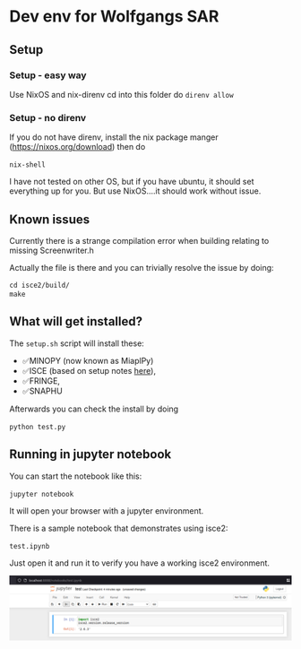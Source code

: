 # Dev env for Wolfgangs SAR

## Setup

### Setup - easy way

Use NixOS and nix-direnv
cd into this folder
do ``direnv allow``

### Setup - no direnv

If you do not have direnv, install the nix package manger (https://nixos.org/download) then do 

``nix-shell``

I have not tested on other OS, but if you have ubuntu, it should set everything up for you. But use NixOS....it should work without issue.

## Known issues

Currently there is a strange compilation error when building relating to missing Screenwriter.h

Actually the file is there and you can trivially resolve the issue by doing:

```
cd isce2/build/
make
```

## What will get installed?

The ``setup.sh`` script will install these:

- ✅MINOPY (now known as MiaplPy)
- ✅ISCE (based on setup notes [here](https://github.com/isce-framework/isce2)),
- ✅FRINGE,
- ✅SNAPHU

Afterwards you can check the install by doing

``python test.py``

## Running in jupyter notebook

You can start the notebook like this:

``jupyter notebook``

It will open your browser with a jupyter environment.

There is a sample notebook that demonstrates using isce2:

``
test.ipynb
``

Just open it and run it to verify you have a working isce2 environment.

![](jupyter-notebook.png)
